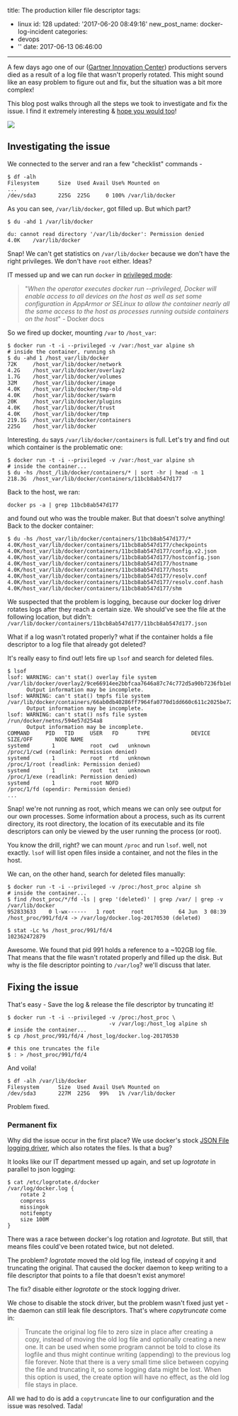 title: The production killer file descriptor
tags:
  - linux
id: 128
updated: '2017-06-20 08:49:16'
new_post_name: docker-log-incident
categories:
  - devops
  - ''
date: 2017-06-13 06:46:00
---
A few days ago one of our ([Gartner Innovation Center](https://gici.co.il)) productions servers died as a result of a log file that wasn't properly rotated. This might sound like an easy problem to figure out and fix, but the situation was a bit more complex!

This blog post walks through all the steps we took to investigate and fix the issue. I find it extremely interesting & [hope you would too](/2017/06/13/docker-log-incident#investigating-the-issue)!

![](/images/2017/06/fixing_problems.png)

<!-- more -->

## Investigating the issue

We connected to the server and ran a few "checklist" commands - 
```console
$ df -alh
Filesystem      Size  Used Avail Use% Mounted on
...
/dev/sda3       225G  225G     0 100% /var/lib/docker
```

As you can see, `/var/lib/docker`, got filled up. But which part?
```console
$ du -ahd 1 /var/lib/docker

du: cannot read directory '/var/lib/docker': Permission denied
4.0K	/var/lib/docker
```

Snap! We can't get statistics on `/var/lib/docker` because we don't have the right privileges. We don't have `root` either. Ideas?

IT messed up and we can  run `docker` in [privileged mode](https://blog.docker.com/2013/09/docker-can-now-run-within-docker/):

>  "*When the operator executes docker run --privileged, Docker will enable access to all devices on the host as well as set some configuration in AppArmor or SELinux to allow the container nearly all the same access to the host as processes running outside containers on the host*" - Docker docs

So we fired up docker, mounting `/var` to `/host_var`:

```console
$ docker run -t -i --privileged -v /var:/host_var alpine sh
# inside the container, running sh
$ du -ahd 1 /host_var/lib/docker
72K     /host_var/lib/docker/network
4.2G    /host_var/lib/docker/overlay2
1.7G    /host_var/lib/docker/volumes
32M     /host_var/lib/docker/image
4.0K    /host_var/lib/docker/tmp-old
4.0K    /host_var/lib/docker/swarm
20K     /host_var/lib/docker/plugins
4.0K    /host_var/lib/docker/trust
4.0K    /host_var/lib/docker/tmp
219.1G  /host_var/lib/docker/containers
225G    /host_var/lib/docker
```

Interesting. `du` says `/var/lib/docker/containers` is full.
Let's try and find out which container is the problematic one:
```console
$ docker run -t -i --privileged -v /var:/host_var alpine sh
# inside the container...
$ du -hs /host_/lib/docker/containers/* | sort -hr | head -n 1
218.3G	/host_var/lib/docker/containers/11bcb8ab547d177
```

Back to the host, we ran:
```console
docker ps -a | grep 11bcb8ab547d177
```

and found out who was the trouble maker. But that doesn't solve anything!
Back to the docker container:
```console
$ du -hs /host_var/lib/docker/containers/11bcb8ab547d177/*
4.0K/host_var/lib/docker/containers/11bcb8ab547d177/checkpoints
4.0K/host_var/lib/docker/containers/11bcb8ab547d177/config.v2.json
4.0K/host_var/lib/docker/containers/11bcb8ab547d177/hostconfig.json
4.0K/host_var/lib/docker/containers/11bcb8ab547d177/hostname
4.0K/host_var/lib/docker/containers/11bcb8ab547d177/hosts
4.0K/host_var/lib/docker/containers/11bcb8ab547d177/resolv.conf
4.0K/host_var/lib/docker/containers/11bcb8ab547d177/resolv.conf.hash
4.0K/host_var/lib/docker/containers/11bcb8ab547d177/shm
```

We suspected that the problem is logging, because our docker log driver rotates logs after they reach a certain size. We should've see the file at the following location, but didn't:
`/var/lib/docker/containers/11bcb8ab547d177/11bcb8ab547d177.json`

What if a log wasn't rotated properly? what if the container holds a file descriptor to a log file that already got deleted?

It's really easy to find out! lets fire up `lsof` and search for deleted files.
```console
$ lsof
lsof: WARNING: can't stat() overlay file system /var/lib/docker/overlay2/9ce66914ee2bbfcaa7646a87c74c772d5a90b7236fb1e84cfcc4a410e544afa4/merged
      Output information may be incomplete.
lsof: WARNING: can't stat() tmpfs file system /var/lib/docker/containers/66ab0db40286ff7964fa0770d1dd660c611c2025be72067dea5d8982d73ec071/shm
      Output information may be incomplete.
lsof: WARNING: can't stat() nsfs file system /run/docker/netns/594e57d254a8
      Output information may be incomplete.
COMMAND     PID   TID     USER   FD      TYPE             DEVICE  SIZE/OFF       NODE NAME
systemd       1           root  cwd   unknown                                         /proc/1/cwd (readlink: Permission denied)
systemd       1           root  rtd   unknown                                         /proc/1/root (readlink: Permission denied)
systemd       1           root  txt   unknown                                         /proc/1/exe (readlink: Permission denied)
systemd       1           root NOFD                                                   /proc/1/fd (opendir: Permission denied)
...
```

Snap! we're not running as root, which means we can only see output for our own processes. Some information about a process, such as its current directory, its root directory, the location of its executable and its file descriptors can only be viewed by the user running the process (or root).


You know the drill, right? we can mount `/proc` and run `lsof`. well, not exactly.
`lsof` will list open files inside a container, and not the files in the host.

We can, on the other hand, search for deleted files manually:

```console
$ docker run -t -i --privileged -v /proc:/host_proc alpine sh
# inside the container...
$ find /host_proc/*/fd -ls | grep '(deleted)' | grep /var/ | grep -v /var/lib/docker
952833633    0 l-wx------   1 root     root           64 Jun  3 08:39 /host_proc/991/fd/4 -> /var/log/docker.log-20170530 (deleted)

$ stat -Lc %s /host_proc/991/fd/4
102362472879
```

Awesome. We found that pid 991 holds a reference to a ~102GB log file. That means that the file wasn't rotated properly and filled up the disk. But why is the file descriptor pointing to `/var/log`? we'll discuss that later.

## Fixing the issue

That's easy - Save the log & release the file descriptor by truncating it!

```console
$ docker run -t -i --privileged -v /proc:/host_proc \
                                -v /var/log:/host_log alpine sh
# inside the container...
$ cp /host_proc/991/fd/4 /host_log/docker.log-20170530

# this one truncates the file
$ : > /host_proc/991/fd/4
```

And voila!

```console
$ df -alh /var/lib/docker
Filesystem      Size  Used Avail Use% Mounted on
/dev/sda3       227M  225G   99%   1% /var/lib/docker
```
Problem fixed. 

### Permanent fix

Why did the issue occur in the first place? We use docker's stock [JSON File logging driver](https://docs.docker.com/engine/admin/logging/json-file), which also rotates the files. Is that a bug?

It looks like our IT department messed up again, and set up *logrotate* in parallel to json logging:

```
$ cat /etc/logrotate.d/docker
/var/log/docker.log {
    rotate 2
    compress
    missingok
    notifempty
    size 100M
}
```

There was a race between docker's log rotation and *logrotate*. But still, that means files could've been rotated twice, but not deleted.

The problem? *logrotate* moved the old log file, instead of copying it and truncating the original. That caused the docker daemon to keep writing to a file descriptor that points to a file that doesn't exist anymore!

The fix? disable either *logrotate* or the stock logging driver.

We chose to disable the stock driver, but the problem wasn't fixed just yet - the daemon can still leak file descriptors. That's where *copytruncate* come in:

> Truncate the original log file to zero size in place after creating a copy, instead of moving the old log file and optionally creating a new one. It can be used when some program cannot be told to close its logfile and thus might continue writing (appending) to the previous log file forever. Note that there is a very small time slice between copying the file and truncating it, so some logging data might be lost. When this option is used, the create option will have no effect, as the old log file stays in place.

All we had to do is add a `copytruncate` line to our configuration and the issue was resolved. Tada!
